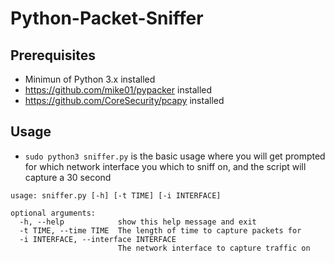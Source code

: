 # Python-Packet-Sniffer

## Prerequisites

* Minimun of Python 3.x installed
* https://github.com/mike01/pypacker installed
* https://github.com/CoreSecurity/pcapy installed

## Usage 

* `sudo python3 sniffer.py` is the basic usage where you will get prompted for which network interface you which to sniff on, and the script will capture a 30 second

```
usage: sniffer.py [-h] [-t TIME] [-i INTERFACE]

optional arguments:
  -h, --help            show this help message and exit
  -t TIME, --time TIME  The length of time to capture packets for
  -i INTERFACE, --interface INTERFACE
                        The network interface to capture traffic on
```
